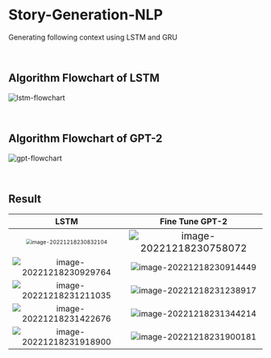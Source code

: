 # Story-Generation-NLP
 Generating following context using LSTM and GRU

<br>

## Algorithm Flowchart of LSTM

![lstm-flowchart](D:\Project\Story-Generation-NLP\README\lstm-flowchart.png)

<br>

## Algorithm Flowchart of GPT-2

![gpt-flowchart](D:\Project\Story-Generation-NLP\README\gpt-flowchart.png)

<br>

## Result

|                             LSTM                             |                       Fine Tune GPT-2                        |
| :----------------------------------------------------------: | :----------------------------------------------------------: |
| <img src="D:\Project\Story-Generation-NLP\README\image-20221218230832104.png" alt="image-20221218230832104" style="zoom: 65%;" /> | <img src="D:\Project\Story-Generation-NLP\README\image-20221218230758072.png" alt="image-20221218230758072" style="zoom:120%;" /> |
| ![image-20221218230929764](D:\Project\Story-Generation-NLP\README\image-20221218230929764.png) | ![image-20221218230914449](D:\Project\Story-Generation-NLP\README\image-20221218230914449.png) |
| ![image-20221218231211035](D:\Project\Story-Generation-NLP\README\image-20221218231211035.png) | ![image-20221218231238917](D:\Project\Story-Generation-NLP\README\image-20221218231238917.png) |
| ![image-20221218231422676](D:\Project\Story-Generation-NLP\README\image-20221218231422676.png) | ![image-20221218231344214](D:\Project\Story-Generation-NLP\README\image-20221218231344214.png) |
| ![image-20221218231918900](D:\Project\Story-Generation-NLP\README\image-20221218231918900.png) | ![image-20221218231900181](D:\Project\Story-Generation-NLP\README\image-20221218231900181.png) |

